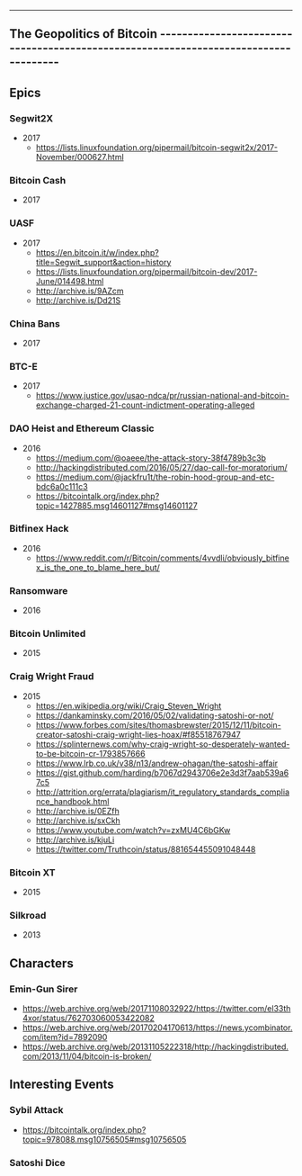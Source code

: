 ---------------------------------------------------------------------------------------------------------------
The Geopolitics of Bitcoin ------------------------------------------------------------------------------------
---------------------------------------------------------------------------------------------------------------

Epics
----------

### Segwit2X 
- 2017
  - https://lists.linuxfoundation.org/pipermail/bitcoin-segwit2x/2017-November/000627.html


### Bitcoin Cash 
- 2017


### UASF 
- 2017
  - https://en.bitcoin.it/w/index.php?title=Segwit_support&action=history
  - https://lists.linuxfoundation.org/pipermail/bitcoin-dev/2017-June/014498.html
  - http://archive.is/9AZcm
  - http://archive.is/Dd21S


### China Bans 
- 2017


### BTC-E
- 2017
  - https://www.justice.gov/usao-ndca/pr/russian-national-and-bitcoin-exchange-charged-21-count-indictment-operating-alleged


### DAO Heist and Ethereum Classic 
- 2016
  - https://medium.com/@oaeee/the-attack-story-38f4789b3c3b
  - http://hackingdistributed.com/2016/05/27/dao-call-for-moratorium/
  - https://medium.com/@jackfru1t/the-robin-hood-group-and-etc-bdc6a0c111c3
  - https://bitcointalk.org/index.php?topic=1427885.msg14601127#msg14601127


### Bitfinex Hack
- 2016
  - https://www.reddit.com/r/Bitcoin/comments/4vvdli/obviously_bitfinex_is_the_one_to_blame_here_but/


### Ransomware 
- 2016


### Bitcoin Unlimited
- 2015


### Craig Wright Fraud 
- 2015
  - https://en.wikipedia.org/wiki/Craig_Steven_Wright
  - https://dankaminsky.com/2016/05/02/validating-satoshi-or-not/ 
  - https://www.forbes.com/sites/thomasbrewster/2015/12/11/bitcoin-creator-satoshi-craig-wright-lies-hoax/#f85518767947
  - https://splinternews.com/why-craig-wright-so-desperately-wanted-to-be-bitcoin-cr-1793857666
  - https://www.lrb.co.uk/v38/n13/andrew-ohagan/the-satoshi-affair
  - https://gist.github.com/harding/b7067d2943706e2e3d3f7aab539a67c5
  - http://attrition.org/errata/plagiarism/it_regulatory_standards_compliance_handbook.html
  - http://archive.is/0EZfh
  - http://archive.is/sxCkh
  - https://www.youtube.com/watch?v=zxMU4C6bGKw
  - http://archive.is/kjuLi
  - https://twitter.com/Truthcoin/status/881654455091048448


### Bitcoin XT 
- 2015


### Silkroad 
- 2013


Characters
-----------

### Emin-Gun Sirer
- https://web.archive.org/web/20171108032922/https://twitter.com/el33th4xor/status/762703060053422082
- https://web.archive.org/web/20170204170613/https://news.ycombinator.com/item?id=7892090
- https://web.archive.org/web/20131105222318/http://hackingdistributed.com/2013/11/04/bitcoin-is-broken/


Interesting Events
-------------------

### Sybil Attack 
- https://bitcointalk.org/index.php?topic=978088.msg10756505#msg10756505


### Satoshi Dice


